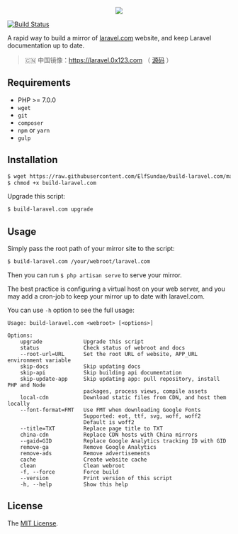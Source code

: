 <p align="center"><a href="https://laravel.0x123.com" target="_blank"><img src="https://laravel.0x123.com/assets/img/components/logo-laravel.svg"></a></p>

[![Build Status](https://img.shields.io/travis/ElfSundae/build-laravel.com/master.svg?style=flat-square)](https://travis-ci.org/ElfSundae/build-laravel.com)

A rapid way to build a mirror of [laravel.com](https://laravel.com) website, and keep Laravel documentation up to date.

> :cn: 中国镜像：https://laravel.0x123.com （ [源码](https://github.com/ElfSundae/laravel.com) ）

## Requirements

- PHP >= 7.0.0
- `wget`
- `git`
- `composer`
- `npm` or `yarn`
- `gulp`

## Installation

```sh
$ wget https://raw.githubusercontent.com/ElfSundae/build-laravel.com/master/build-laravel.com
$ chmod +x build-laravel.com
```

Upgrade this script:

```sh
$ build-laravel.com upgrade
```

## Usage

Simply pass the root path of your mirror site to the script:

```sh
$ build-laravel.com /your/webroot/laravel.com
```

Then you can run `$ php artisan serve` to serve your mirror.

The best practice is configuring a virtual host on your web server, and you may add a cron-job to keep your mirror up to date with laravel.com.

You can use `-h` option to see the full usage:

```
Usage: build-laravel.com <webroot> [<options>]

Options:
    upgrade             Upgrade this script
    status              Check status of webroot and docs
    --root-url=URL      Set the root URL of website, APP_URL environment variable
    skip-docs           Skip updating docs
    skip-api            Skip building api documentation
    skip-update-app     Skip updating app: pull repository, install PHP and Node
                        packages, process views, compile assets
    local-cdn           Download static files from CDN, and host them locally
    --font-format=FMT   Use FMT when downloading Google Fonts
                        Supported: eot, ttf, svg, woff, woff2
                        Default is woff2
    --title=TXT         Replace page title to TXT
    china-cdn           Replace CDN hosts with China mirrors
    --gaid=GID          Replace Google Analytics tracking ID with GID
    remove-ga           Remove Google Analytics
    remove-ads          Remove advertisements
    cache               Create website cache
    clean               Clean webroot
    -f, --force         Force build
    --version           Print version of this script
    -h, --help          Show this help
```

## License

The [MIT License](LICENSE.md).
